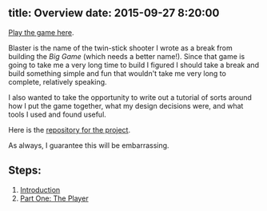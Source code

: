 title: Overview
date: 2015-09-27 8:20:00
---

[Play the game here][playblaster].

Blaster is the name of the twin-stick shooter I wrote as a break from building the _Big Game_ (which needs a better name!). Since that game is going to take me a very long time to build I figured I should take a break and build something simple and fun that wouldn't take me very long to complete, relatively speaking.

I also wanted to take the opportunity to write out a tutorial of sorts around how I put the game together, what my design decisions were, and what tools I used and found useful.

Here is the [repository for the project][repo].

As always, I guarantee this will be embarrassing.

Steps:
------

  1. [Introduction][intro]
  2. [Part One: The Player][part1]

  [playblaster]: http://drhayes-blaster.divshot.io
  [repo]: https://github.com/drhayes/blaster
  [intro]: /blaster/intro.html
  [part1]: /blaster/part1.html
